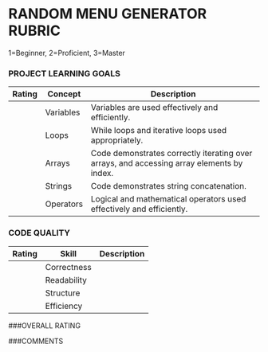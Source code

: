 # RANDOM MENU GENERATOR RUBRIC

1=Beginner, 2=Proficient, 3=Master

### PROJECT LEARNING GOALS

| Rating | Concept    | Description
|--------|------------|-----------------------------------------------------------
|        | Variables  | Variables are used effectively and efficiently. |
|        | Loops      | While loops and iterative loops used appropriately. |
|        | Arrays     | Code demonstrates correctly iterating over arrays, and accessing array elements by index. |
|        | Strings    | Code demonstrates string concatenation. |
|        | Operators  | Logical and mathematical operators used effectively and efficiently. |


### CODE QUALITY

| Rating | Skill          | Description
|--------|----------------|-----------------------------------------------------------
|        | Correctness    |
|        | Readability    |  
|        | Structure      |
|        | Efficiency     |


###OVERALL RATING



###COMMENTS
